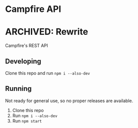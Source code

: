 # Campfire API 
# ARCHIVED: Rewrite
Campfire's REST API

## Developing
Clone this repo and run `npm i --also-dev` 

## Running
Not ready for general use, so no proper releases are available. 
1. Clone this repo
2. Run `npm i --also-dev` 
4. Run `npm start`
